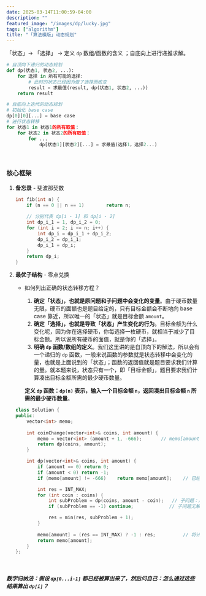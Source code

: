 ```yaml
---
date: 2025-03-14T11:00:59-04:00
description: ""
featured_image: "/images/dp/lucky.jpg"
tags: ["algorithm"]
title: "「算法模版」动态规划"
---
```


「状态」-> 「选择」 -> 定义 `dp` 数组/函数的含义 ；自底向上进行递推求解。

```python
# 自顶向下递归的动态规划
def dp(状态1, 状态2, ...):
    for 选择 in 所有可能的选择:
        # 此时的状态已经因为做了选择而改变
        result = 求最值(result, dp(状态1, 状态2, ...))
    return result

# 自底向上迭代的动态规划
# 初始化 base case
dp[0][0][...] = base case
# 进行状态转移
for 状态1 in 状态1的所有取值：
    for 状态2 in 状态2的所有取值：
        for ...
            dp[状态1][状态2][...] = 求最值(选择1，选择2...)
```

&nbsp;

### 核心框架

1. **备忘录** - 斐波那契数

   ```c++
   int fib(int n) {
       if (n == 0 || n == 1)		return n;
     
       // 分别代表 dp[i - 1] 和 dp[i - 2]
       int dp_i_1 = 1, dp_i_2 = 0;
       for (int i = 2; i <= n; i++) {
           int dp_i = dp_i_1 + dp_i_2;
           dp_i_2 = dp_i_1;
           dp_i_1 = dp_i;
       }
       return dp_i;
   }
   ```

2. **最优子结构** - 零点兑换

   + 如何列出正确的状态转移方程？

     1. **确定「状态」，也就是原问题和子问题中会变化的变量**。由于硬币数量无限，硬币的面额也是题目给定的，只有目标金额会不断地向 base case 靠近，所以唯一的「状态」就是目标金额 `amount`。
     2. **确定「选择」，也就是导致「状态」产生变化的行为**。目标金额为什么变化呢，因为你在选择硬币，你每选择一枚硬币，就相当于减少了目标金额。所以说所有硬币的面值，就是你的「选择」。
     3. **明确 `dp` 函数/数组的定义**。我们这里讲的是自顶向下的解法，所以会有一个递归的 `dp` 函数，一般来说函数的参数就是状态转移中会变化的量，也就是上面说到的「状态」；函数的返回值就是题目要求我们计算的量。就本题来说，状态只有一个，即「目标金额」，题目要求我们计算凑出目标金额所需的最少硬币数量。

     **定义 `dp` 函数：`dp(n)` 表示，输入一个目标金额 `n`，返回凑出目标金额 `n` 所需的最少硬币数量**。

   ```c++
   class Solution {
   public:
       vector<int> memo;
       
       int coinChange(vector<int>& coins, int amount) {
           memo = vector<int> (amount + 1, -666);		// memo[amount] 表示凑成金额 amount 所需的最少硬币数
           return dp(coins, amount);
       }
   
       int dp(vector<int>& coins, int amount) {
           if (amount == 0) return 0;
           if (amount < 0) return -1;
           if (memo[amount] != -666)	return memo[amount];	// 已经计算过该金额，直接返回结果
   
           int res = INT_MAX;															// INT_MAX 表示当前金额的最小硬币数还未计算
           for (int coin : coins) {												// 找到子问题最优解
               int subProblem = dp(coins, amount - coin);	// 子问题：用当前硬币后，剩余金额所需的最少硬币数
               if (subProblem == -1) continue;             // 子问题无解则跳过
   
               res = min(res, subProblem + 1);							// 比较当前解和之前的最优解，确保 res 保存最小的硬币数
           }
         
           memo[amount] = (res == INT_MAX) ? -1 : res;			// 将计算结果存入备忘录
           return memo[amount];
       }
   };
   ```



&nbsp;

##### 数学归纳法：假设 `dp[0...i-1]` 都已经被算出来了，然后问自己：怎么通过这些结果算出 `dp[i]`？